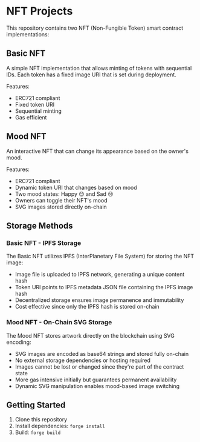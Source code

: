# NFT Projects

This repository contains two NFT (Non-Fungible Token) smart contract implementations:

## Basic NFT

A simple NFT implementation that allows minting of tokens with sequential IDs. Each token has a fixed image URI that is set during deployment.

Features:
- ERC721 compliant
- Fixed token URI
- Sequential minting
- Gas efficient

## Mood NFT

An interactive NFT that can change its appearance based on the owner's mood.

Features:
- ERC721 compliant 
- Dynamic token URI that changes based on mood
- Two mood states: Happy 😊 and Sad 😢
- Owners can toggle their NFT's mood
- SVG images stored directly on-chain

## Storage Methods

### Basic NFT - IPFS Storage
The Basic NFT utilizes IPFS (InterPlanetary File System) for storing the NFT image:
- Image file is uploaded to IPFS network, generating a unique content hash
- Token URI points to IPFS metadata JSON file containing the IPFS image hash
- Decentralized storage ensures image permanence and immutability
- Cost effective since only the IPFS hash is stored on-chain

### Mood NFT - On-Chain SVG Storage
The Mood NFT stores artwork directly on the blockchain using SVG encoding:
- SVG images are encoded as base64 strings and stored fully on-chain
- No external storage dependencies or hosting required
- Images cannot be lost or changed since they're part of the contract state
- More gas intensive initially but guarantees permanent availability
- Dynamic SVG manipulation enables mood-based image switching


## Getting Started

1. Clone this repository
2. Install dependencies: `forge install`
3. Build: `forge build`

